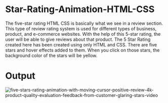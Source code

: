 # Star-Rating-Animation-HTML-CSS
The five-star rating HTML CSS is basically what we see in a review section. This type of review rating system is used for different types of business, product, and e-commerce websites. With the help of this 5-star rating, the user will be able to give reviews about that product. 
The 5 Star Rating created here has been created using only HTML and CSS. There are five stars and hover effects added to them. When you click on those stars, the background color of the stars will be yellow. 
# Output
![five-stars-rating-animation-with-moving-cursor-positive-review-4k-product-quality-evaluation-feedback-from-customer-glaring-stars-video](https://github.com/Educornerz/Star-Rating-Animation-HTML-CSS/assets/137485365/ef851a12-da9d-4f27-bec9-bff5d9b0fbd4)
